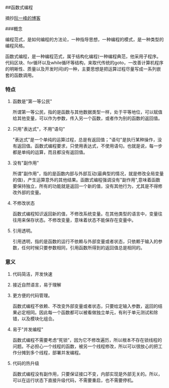 ##函数式编程

摘抄[阮一峰的博客](http://www.ruanyifeng.com/blog/2012/04/functional_programming.html)

###概念

编程范式，是如何编程的方法论，一种指导思想，一种编程的模式，是一种类型的编程风格。

函数式编程，是一种编程范式，属于结构化编程(一种编程典范，他采用子程序。代码区块、for循环以及while循环等结构，来取代传统的goto，一改善计算机程序的明晰性、质量以及开发时间)的一种，主要思想是把运算过程尽量写成一系列嵌套的函数调用。

### 特点

1. 函数是"第一等公民"

   所谓第一等公民，指的是函数与其他数据类型一样，处于平等地位，可以赋值给其他变量，可以作为参数，传入另一个函数，或者作为别的函数的返回值。

2. 只用"表达式"，不用"语句"

   "表达式"是一个单纯的运算过程，总是有返回值；"语句"是执行某种操作，没有返回值。函数式编程要求，只使用表达式，不使用语句。也就是说，每一步都是单纯的运算，而且都没有返回值。
   
3. 没有"副作用"

   所谓"副作用"，指的是函数内部与外部互动(最典型的情况，就是修改全局变量的值)，产生运算意外的其他结果。函数式编程强调没有"副作用",意味着函数要保持独立，所有的功能就是返回一个新的值，没有其他行为，尤其是不得修改外部的变量。

4. 不修改状态

   函数式编程知识返回新的值，不修改系统变量。在其他类型的语言中，变量往往用来保存状态。不修改变量，意味着状态不能保存在变量中。

5. 引用透明。

   引用透明，指的是函数的运行不依赖与外部变量或者状态，只依赖于输入的参数，任何时候只要参数相同，引用函数所得到的返回值总是相同的。

### 意义

1. 代码简洁，开发快速

2. 接近自然语言，易于理解

3. 更方便的代码管理。

   函数式编程不依赖、不改变外部变量或者状态，只要给定输入参数，返回的结果必定相同。因此每一个函数都可以被看做独立单元，有利于单元测试和除错，以及模块化组合。

4. 易于"并发编程"

   函数式编程不需要考虑“死锁”，因为它不修改遍历，所以根本不存在锁线程的问题。不必担心一个线程的函数，被另一个线程修改，所以可以很放心的把工作分摊到多个线程，部署并发编程。

5. 代码的热升级

   函数式编程没有副作用，只要保证接口不变，内部实现是外部无关的。所以，可以在运行状态下直接升级代码，不需要重启，也不需要停机。

